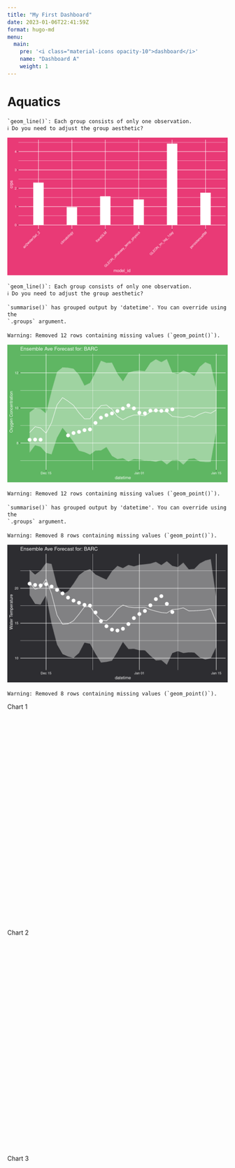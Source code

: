 ```yaml
---
title: "My First Dashboard"
date: 2023-01-06T22:41:59Z
format: hugo-md
menu:
  main:
    pre: '<i class="material-icons opacity-10">dashboard</i>'
    name: "Dashboard A"
    weight: 1
---
```


<script src="../../site_libs/htmlwidgets-1.6.1/htmlwidgets.js"></script>
<script src="../../site_libs/d3-bundle-5.16.0/d3-bundle.min.js"></script>
<script src="../../site_libs/d3-lasso-0.0.5/d3-lasso.min.js"></script>
<script src="../../site_libs/save-svg-as-png-1.4.17/save-svg-as-png.min.js"></script>
<script src="../../site_libs/flatbush-4.0.0/flatbush.min.js"></script>
<link href="../../site_libs/ggiraphjs-0.4.6/ggiraphjs.min.css" rel="stylesheet" />
<script src="../../site_libs/ggiraphjs-0.4.6/ggiraphjs.min.js"></script>
<script src="../../site_libs/girafe-binding-0.8.5/girafe.js"></script>
<link href="../../site_libs/htmltools-fill-0.5.4/fill.css" rel="stylesheet" />
<script src="../../site_libs/bslib-tag-require-0.4.2/tag-require.js"></script>


# Aquatics

    `geom_line()`: Each group consists of only one observation.
    ℹ Do you need to adjust the group aesthetic?

<img src="dashboard-A.markdown_strict_files/figure-markdown_strict/unnamed-chunk-2-1.png" width="768" />

    `geom_line()`: Each group consists of only one observation.
    ℹ Do you need to adjust the group aesthetic?

    `summarise()` has grouped output by 'datetime'. You can override using the
    `.groups` argument.

    Warning: Removed 12 rows containing missing values (`geom_point()`).

<img src="dashboard-A.markdown_strict_files/figure-markdown_strict/unnamed-chunk-3-1.png" width="768" />

    Warning: Removed 12 rows containing missing values (`geom_point()`).

    `summarise()` has grouped output by 'datetime'. You can override using the
    `.groups` argument.

    Warning: Removed 8 rows containing missing values (`geom_point()`).

<img src="dashboard-A.markdown_strict_files/figure-markdown_strict/unnamed-chunk-4-1.png" width="768" />

    Warning: Removed 8 rows containing missing values (`geom_point()`).

<div class="row">
<div class="col">
<div class="card bslib-card html-fill-item html-fill-container" data-require-bs-caller="card()" data-require-bs-version="5">
<div class="card-header">Chart 1</div>
<div class="card-body html-fill-item html-fill-container p-0" style="flex:1 1 auto; margin-top:auto;margin-bottom:auto;">
<div class="girafe html-widget html-fill-item-overflow-hidden html-fill-item" id="htmlwidget-4fe8986ba682c2696c93" style="width:960px;height:500px;"></div>
<script type="application/json" data-for="htmlwidget-4fe8986ba682c2696c93">{"x":{"html":"<?xml version=\"1.0\" encoding=\"UTF-8\"?>\n<svg xmlns='http://www.w3.org/2000/svg' xmlns:xlink='http://www.w3.org/1999/xlink' class='ggiraph-svg' role='img' id='svg_396cc7a7_389c_492a_8a8c_0b3499f1b497' viewBox='0 0 576 360'>\n <defs id='svg_396cc7a7_389c_492a_8a8c_0b3499f1b497_defs'>\n  <clipPath id='svg_396cc7a7_389c_492a_8a8c_0b3499f1b497_c1'>\n   <rect x='0' y='0' width='576' height='360'/>\n  <\/clipPath>\n  <clipPath id='svg_396cc7a7_389c_492a_8a8c_0b3499f1b497_c2'>\n   <rect x='29.06' y='5.48' width='541.47' height='229.54'/>\n  <\/clipPath>\n <\/defs>\n <g id='svg_396cc7a7_389c_492a_8a8c_0b3499f1b497_rootg' class='ggiraph-svg-rootg'>\n  <g clip-path='url(#svg_396cc7a7_389c_492a_8a8c_0b3499f1b497_c1)'>\n   <rect x='0' y='0' width='576' height='360' fill='#FFFFFF' fill-opacity='1' stroke='#FFFFFF' stroke-opacity='1' stroke-width='0.75' stroke-linejoin='round' stroke-linecap='round' class='ggiraph-svg-bg'/>\n   <rect x='0' y='0' width='576' height='360' fill='#E93A76' fill-opacity='1' stroke='none'/>\n  <\/g>\n  <g clip-path='url(#svg_396cc7a7_389c_492a_8a8c_0b3499f1b497_c2)'>\n   <rect x='29.06' y='5.48' width='541.47' height='229.54' fill='#E93A76' fill-opacity='1' stroke='none'/>\n   <polyline points='29.06,200.99 570.52,200.99' fill='none' stroke='#FFFFFF' stroke-opacity='1' stroke-width='0.53' stroke-linejoin='round' stroke-linecap='butt'/>\n   <polyline points='29.06,153.80 570.52,153.80' fill='none' stroke='#FFFFFF' stroke-opacity='1' stroke-width='0.53' stroke-linejoin='round' stroke-linecap='butt'/>\n   <polyline points='29.06,106.62 570.52,106.62' fill='none' stroke='#FFFFFF' stroke-opacity='1' stroke-width='0.53' stroke-linejoin='round' stroke-linecap='butt'/>\n   <polyline points='29.06,59.43 570.52,59.43' fill='none' stroke='#FFFFFF' stroke-opacity='1' stroke-width='0.53' stroke-linejoin='round' stroke-linecap='butt'/>\n   <polyline points='29.06,12.24 570.52,12.24' fill='none' stroke='#FFFFFF' stroke-opacity='1' stroke-width='0.53' stroke-linejoin='round' stroke-linecap='butt'/>\n   <polyline points='29.06,224.58 570.52,224.58' fill='none' stroke='#FFFFFF' stroke-opacity='1' stroke-width='1.07' stroke-linejoin='round' stroke-linecap='butt'/>\n   <polyline points='29.06,177.40 570.52,177.40' fill='none' stroke='#FFFFFF' stroke-opacity='1' stroke-width='1.07' stroke-linejoin='round' stroke-linecap='butt'/>\n   <polyline points='29.06,130.21 570.52,130.21' fill='none' stroke='#FFFFFF' stroke-opacity='1' stroke-width='1.07' stroke-linejoin='round' stroke-linecap='butt'/>\n   <polyline points='29.06,83.02 570.52,83.02' fill='none' stroke='#FFFFFF' stroke-opacity='1' stroke-width='1.07' stroke-linejoin='round' stroke-linecap='butt'/>\n   <polyline points='29.06,35.84 570.52,35.84' fill='none' stroke='#FFFFFF' stroke-opacity='1' stroke-width='1.07' stroke-linejoin='round' stroke-linecap='butt'/>\n   <polyline points='81.46,235.02 81.46,5.48' fill='none' stroke='#FFFFFF' stroke-opacity='1' stroke-width='1.07' stroke-linejoin='round' stroke-linecap='butt'/>\n   <polyline points='168.79,235.02 168.79,5.48' fill='none' stroke='#FFFFFF' stroke-opacity='1' stroke-width='1.07' stroke-linejoin='round' stroke-linecap='butt'/>\n   <polyline points='256.12,235.02 256.12,5.48' fill='none' stroke='#FFFFFF' stroke-opacity='1' stroke-width='1.07' stroke-linejoin='round' stroke-linecap='butt'/>\n   <polyline points='343.45,235.02 343.45,5.48' fill='none' stroke='#FFFFFF' stroke-opacity='1' stroke-width='1.07' stroke-linejoin='round' stroke-linecap='butt'/>\n   <polyline points='430.79,235.02 430.79,5.48' fill='none' stroke='#FFFFFF' stroke-opacity='1' stroke-width='1.07' stroke-linejoin='round' stroke-linecap='butt'/>\n   <polyline points='518.12,235.02 518.12,5.48' fill='none' stroke='#FFFFFF' stroke-opacity='1' stroke-width='1.07' stroke-linejoin='round' stroke-linecap='butt'/>\n   <rect x='68.36' y='116.15' width='26.2' height='108.44' fill='#FFFFFF' fill-opacity='1' stroke='#FFFFFF' stroke-opacity='1' stroke-width='1.07' stroke-linejoin='miter' stroke-linecap='butt'/>\n   <rect x='155.69' y='179.22' width='26.2' height='45.36' fill='#FFFFFF' fill-opacity='1' stroke='#FFFFFF' stroke-opacity='1' stroke-width='1.07' stroke-linejoin='miter' stroke-linecap='butt'/>\n   <rect x='243.02' y='151.26' width='26.2' height='73.32' fill='#FFFFFF' fill-opacity='1' stroke='#FFFFFF' stroke-opacity='1' stroke-width='1.07' stroke-linejoin='miter' stroke-linecap='butt'/>\n   <rect x='330.35' y='159.27' width='26.2' height='65.31' fill='#FFFFFF' fill-opacity='1' stroke='#FFFFFF' stroke-opacity='1' stroke-width='1.07' stroke-linejoin='miter' stroke-linecap='butt'/>\n   <rect x='417.69' y='15.91' width='26.2' height='208.67' fill='#FFFFFF' fill-opacity='1' stroke='#FFFFFF' stroke-opacity='1' stroke-width='1.07' stroke-linejoin='miter' stroke-linecap='butt'/>\n   <rect x='505.02' y='142.12' width='26.2' height='82.46' fill='#FFFFFF' fill-opacity='1' stroke='#FFFFFF' stroke-opacity='1' stroke-width='1.07' stroke-linejoin='miter' stroke-linecap='butt'/>\n  <\/g>\n  <g clip-path='url(#svg_396cc7a7_389c_492a_8a8c_0b3499f1b497_c1)'>\n   <text x='18.53' y='227.79' font-size='6.6pt' font-family='DejaVu Sans' fill='#FFFFFF' fill-opacity='1'>0<\/text>\n   <text x='18.53' y='180.6' font-size='6.6pt' font-family='DejaVu Sans' fill='#FFFFFF' fill-opacity='1'>1<\/text>\n   <text x='18.53' y='133.42' font-size='6.6pt' font-family='DejaVu Sans' fill='#FFFFFF' fill-opacity='1'>2<\/text>\n   <text x='18.53' y='86.23' font-size='6.6pt' font-family='DejaVu Sans' fill='#FFFFFF' fill-opacity='1'>3<\/text>\n   <text x='18.53' y='39.04' font-size='6.6pt' font-family='DejaVu Sans' fill='#FFFFFF' fill-opacity='1'>4<\/text>\n   <polyline points='26.32,224.58 29.06,224.58' fill='none' stroke='#333333' stroke-opacity='1' stroke-width='1.07' stroke-linejoin='round' stroke-linecap='butt'/>\n   <polyline points='26.32,177.40 29.06,177.40' fill='none' stroke='#333333' stroke-opacity='1' stroke-width='1.07' stroke-linejoin='round' stroke-linecap='butt'/>\n   <polyline points='26.32,130.21 29.06,130.21' fill='none' stroke='#333333' stroke-opacity='1' stroke-width='1.07' stroke-linejoin='round' stroke-linecap='butt'/>\n   <polyline points='26.32,83.02 29.06,83.02' fill='none' stroke='#333333' stroke-opacity='1' stroke-width='1.07' stroke-linejoin='round' stroke-linecap='butt'/>\n   <polyline points='26.32,35.84 29.06,35.84' fill='none' stroke='#333333' stroke-opacity='1' stroke-width='1.07' stroke-linejoin='round' stroke-linecap='butt'/>\n   <polyline points='81.46,237.76 81.46,235.02' fill='none' stroke='#333333' stroke-opacity='1' stroke-width='1.07' stroke-linejoin='round' stroke-linecap='butt'/>\n   <polyline points='168.79,237.76 168.79,235.02' fill='none' stroke='#333333' stroke-opacity='1' stroke-width='1.07' stroke-linejoin='round' stroke-linecap='butt'/>\n   <polyline points='256.12,237.76 256.12,235.02' fill='none' stroke='#333333' stroke-opacity='1' stroke-width='1.07' stroke-linejoin='round' stroke-linecap='butt'/>\n   <polyline points='343.45,237.76 343.45,235.02' fill='none' stroke='#333333' stroke-opacity='1' stroke-width='1.07' stroke-linejoin='round' stroke-linecap='butt'/>\n   <polyline points='430.79,237.76 430.79,235.02' fill='none' stroke='#333333' stroke-opacity='1' stroke-width='1.07' stroke-linejoin='round' stroke-linecap='butt'/>\n   <polyline points='518.12,237.76 518.12,235.02' fill='none' stroke='#333333' stroke-opacity='1' stroke-width='1.07' stroke-linejoin='round' stroke-linecap='butt'/>\n   <text transform='translate(38.94,291.53) rotate(-45.00)' font-size='6.6pt' font-family='DejaVu Sans' fill='#FFFFFF' fill-opacity='1'>air2waterSat_2<\/text>\n   <text transform='translate(137.15,280.66) rotate(-45.00)' font-size='6.6pt' font-family='DejaVu Sans' fill='#FFFFFF' fill-opacity='1'>climatology<\/text>\n   <text transform='translate(233.02,272.12) rotate(-45.00)' font-size='6.6pt' font-family='DejaVu Sans' fill='#FFFFFF' fill-opacity='1'>flareGLM<\/text>\n   <text transform='translate(252.30,340.18) rotate(-45.00)' font-size='6.6pt' font-family='DejaVu Sans' fill='#FFFFFF' fill-opacity='1'>GLEON_JRabaey_temp_physics<\/text>\n   <text transform='translate(371.54,308.27) rotate(-45.00)' font-size='6.6pt' font-family='DejaVu Sans' fill='#FFFFFF' fill-opacity='1'>GLEON_lm_lag_1day<\/text>\n   <text transform='translate(476.43,290.71) rotate(-45.00)' font-size='6.6pt' font-family='DejaVu Sans' fill='#FFFFFF' fill-opacity='1'>persistenceRW<\/text>\n   <text x='274.89' y='352.23' font-size='8.25pt' font-family='DejaVu Sans' fill='#FFFFFF' fill-opacity='1'>model_id<\/text>\n   <text transform='translate(13.50,131.89) rotate(-90.00)' font-size='8.25pt' font-family='DejaVu Sans' fill='#FFFFFF' fill-opacity='1'>crps<\/text>\n  <\/g>\n <\/g>\n<\/svg>","js":null,"uid":"svg_396cc7a7_389c_492a_8a8c_0b3499f1b497","ratio":1.6,"settings":{"tooltip":{"css":".tooltip_SVGID_ { padding:5px;background:black;color:white;border-radius:2px;text-align:left; ; position:absolute;pointer-events:none;z-index:999;}","placement":"doc","opacity":0.9,"offx":10,"offy":10,"use_cursor_pos":true,"use_fill":false,"use_stroke":false,"delay_over":200,"delay_out":500},"hover":{"css":".hover_data_SVGID_ { fill:orange;stroke:black;cursor:pointer; }\ntext.hover_data_SVGID_ { stroke:none;fill:orange; }\ncircle.hover_data_SVGID_ { fill:orange;stroke:black; }\nline.hover_data_SVGID_, polyline.hover_data_SVGID_ { fill:none;stroke:orange; }\nrect.hover_data_SVGID_, polygon.hover_data_SVGID_, path.hover_data_SVGID_ { fill:orange;stroke:none; }\nimage.hover_data_SVGID_ { stroke:orange; }","reactive":true,"nearest_distance":null},"hover_inv":{"css":""},"hover_key":{"css":".hover_key_SVGID_ { fill:orange;stroke:black;cursor:pointer; }\ntext.hover_key_SVGID_ { stroke:none;fill:orange; }\ncircle.hover_key_SVGID_ { fill:orange;stroke:black; }\nline.hover_key_SVGID_, polyline.hover_key_SVGID_ { fill:none;stroke:orange; }\nrect.hover_key_SVGID_, polygon.hover_key_SVGID_, path.hover_key_SVGID_ { fill:orange;stroke:none; }\nimage.hover_key_SVGID_ { stroke:orange; }","reactive":true},"hover_theme":{"css":".hover_theme_SVGID_ { fill:orange;stroke:black;cursor:pointer; }\ntext.hover_theme_SVGID_ { stroke:none;fill:orange; }\ncircle.hover_theme_SVGID_ { fill:orange;stroke:black; }\nline.hover_theme_SVGID_, polyline.hover_theme_SVGID_ { fill:none;stroke:orange; }\nrect.hover_theme_SVGID_, polygon.hover_theme_SVGID_, path.hover_theme_SVGID_ { fill:orange;stroke:none; }\nimage.hover_theme_SVGID_ { stroke:orange; }","reactive":true},"select":{"css":".select_data_SVGID_ { fill:red;stroke:black;cursor:pointer; }\ntext.select_data_SVGID_ { stroke:none;fill:red; }\ncircle.select_data_SVGID_ { fill:red;stroke:black; }\nline.select_data_SVGID_, polyline.select_data_SVGID_ { fill:none;stroke:red; }\nrect.select_data_SVGID_, polygon.select_data_SVGID_, path.select_data_SVGID_ { fill:red;stroke:none; }\nimage.select_data_SVGID_ { stroke:red; }","type":"multiple","only_shiny":true,"selected":[]},"select_inv":{"css":""},"select_key":{"css":".select_key_SVGID_ { fill:red;stroke:black;cursor:pointer; }\ntext.select_key_SVGID_ { stroke:none;fill:red; }\ncircle.select_key_SVGID_ { fill:red;stroke:black; }\nline.select_key_SVGID_, polyline.select_key_SVGID_ { fill:none;stroke:red; }\nrect.select_key_SVGID_, polygon.select_key_SVGID_, path.select_key_SVGID_ { fill:red;stroke:none; }\nimage.select_key_SVGID_ { stroke:red; }","type":"single","only_shiny":true,"selected":[]},"select_theme":{"css":".select_theme_SVGID_ { fill:red;stroke:black;cursor:pointer; }\ntext.select_theme_SVGID_ { stroke:none;fill:red; }\ncircle.select_theme_SVGID_ { fill:red;stroke:black; }\nline.select_theme_SVGID_, polyline.select_theme_SVGID_ { fill:none;stroke:red; }\nrect.select_theme_SVGID_, polygon.select_theme_SVGID_, path.select_theme_SVGID_ { fill:red;stroke:none; }\nimage.select_theme_SVGID_ { stroke:red; }","type":"single","only_shiny":true,"selected":[]},"zoom":{"min":1,"max":1,"duration":300},"toolbar":{"position":"topright","pngname":"diagram","tooltips":null,"hidden":[],"delay_over":200,"delay_out":500},"sizing":{"rescale":true,"width":1}}},"evals":[],"jsHooks":[]}</script>
</div>
</div>
</div>
<div class="col">
<div class="card bslib-card html-fill-item html-fill-container" data-require-bs-caller="card()" data-require-bs-version="5">
<div class="card-header">Chart 2</div>
<div class="card-body html-fill-item html-fill-container p-0" style="flex:1 1 auto; margin-top:auto;margin-bottom:auto;">
<div class="girafe html-widget html-fill-item-overflow-hidden html-fill-item" id="htmlwidget-5fd567c625210f01b9de" style="width:960px;height:500px;"></div>
<script type="application/json" data-for="htmlwidget-5fd567c625210f01b9de">{"x":{"html":"<?xml version=\"1.0\" encoding=\"UTF-8\"?>\n<svg xmlns='http://www.w3.org/2000/svg' xmlns:xlink='http://www.w3.org/1999/xlink' class='ggiraph-svg' role='img' id='svg_624801e7_aabf_433c_a4e7_2ff7cf885a4e' viewBox='0 0 576 360'>\n <defs id='svg_624801e7_aabf_433c_a4e7_2ff7cf885a4e_defs'>\n  <clipPath id='svg_624801e7_aabf_433c_a4e7_2ff7cf885a4e_c1'>\n   <rect x='0' y='0' width='576' height='360'/>\n  <\/clipPath>\n  <clipPath id='svg_624801e7_aabf_433c_a4e7_2ff7cf885a4e_c2'>\n   <rect x='34.65' y='23.32' width='535.87' height='304.97'/>\n  <\/clipPath>\n <\/defs>\n <g id='svg_624801e7_aabf_433c_a4e7_2ff7cf885a4e_rootg' class='ggiraph-svg-rootg'>\n  <g clip-path='url(#svg_624801e7_aabf_433c_a4e7_2ff7cf885a4e_c1)'>\n   <rect x='0' y='0' width='576' height='360' fill='#FFFFFF' fill-opacity='1' stroke='#FFFFFF' stroke-opacity='1' stroke-width='0.75' stroke-linejoin='round' stroke-linecap='round' class='ggiraph-svg-bg'/>\n   <rect x='0' y='0' width='576' height='360' fill='#5FB663' fill-opacity='1' stroke='none'/>\n  <\/g>\n  <g clip-path='url(#svg_624801e7_aabf_433c_a4e7_2ff7cf885a4e_c2)'>\n   <rect x='34.65' y='23.32' width='535.87' height='304.97' fill='#5FB663' fill-opacity='1' stroke='none'/>\n   <polyline points='34.65,303.69 570.52,303.69' fill='none' stroke='#FFFFFF' stroke-opacity='1' stroke-width='0.53' stroke-linejoin='round' stroke-linecap='butt'/>\n   <polyline points='34.65,211.59 570.52,211.59' fill='none' stroke='#FFFFFF' stroke-opacity='1' stroke-width='0.53' stroke-linejoin='round' stroke-linecap='butt'/>\n   <polyline points='34.65,119.49 570.52,119.49' fill='none' stroke='#FFFFFF' stroke-opacity='1' stroke-width='0.53' stroke-linejoin='round' stroke-linecap='butt'/>\n   <polyline points='34.65,27.39 570.52,27.39' fill='none' stroke='#FFFFFF' stroke-opacity='1' stroke-width='0.53' stroke-linejoin='round' stroke-linecap='butt'/>\n   <polyline points='223.78,328.29 223.78,23.32' fill='none' stroke='#FFFFFF' stroke-opacity='1' stroke-width='0.53' stroke-linejoin='round' stroke-linecap='butt'/>\n   <polyline points='445.87,328.29 445.87,23.32' fill='none' stroke='#FFFFFF' stroke-opacity='1' stroke-width='0.53' stroke-linejoin='round' stroke-linecap='butt'/>\n   <polyline points='34.65,257.64 570.52,257.64' fill='none' stroke='#FFFFFF' stroke-opacity='1' stroke-width='1.07' stroke-linejoin='round' stroke-linecap='butt'/>\n   <polyline points='34.65,165.54 570.52,165.54' fill='none' stroke='#FFFFFF' stroke-opacity='1' stroke-width='1.07' stroke-linejoin='round' stroke-linecap='butt'/>\n   <polyline points='34.65,73.44 570.52,73.44' fill='none' stroke='#FFFFFF' stroke-opacity='1' stroke-width='1.07' stroke-linejoin='round' stroke-linecap='butt'/>\n   <polyline points='101.99,328.29 101.99,23.32' fill='none' stroke='#FFFFFF' stroke-opacity='1' stroke-width='1.07' stroke-linejoin='round' stroke-linecap='butt'/>\n   <polyline points='345.57,328.29 345.57,23.32' fill='none' stroke='#FFFFFF' stroke-opacity='1' stroke-width='1.07' stroke-linejoin='round' stroke-linecap='butt'/>\n   <polyline points='546.16,328.29 546.16,23.32' fill='none' stroke='#FFFFFF' stroke-opacity='1' stroke-width='1.07' stroke-linejoin='round' stroke-linecap='butt'/>\n   <polyline points='59.01,229.96 73.34,214.89 87.66,217.90 101.99,231.71 116.32,204.26 130.65,157.16 144.98,138.40 159.30,147.64 173.63,158.65 187.96,178.30 202.29,194.21 216.62,193.98 230.94,174.99 245.27,159.33 259.60,157.71 273.93,168.99 288.26,187.62 302.59,196.43 316.91,189.12 331.24,184.17 345.57,183.91 359.90,186.32 374.23,175.75 388.55,172.36 402.88,173.82 417.21,175.60 431.54,187.76 445.87,189.22 460.19,190.84 474.52,185.94 488.85,189.76 503.18,181.83 517.51,176.48 531.83,179.43 546.16,170.85' fill='none' stroke='#FFFFFF' stroke-opacity='1' stroke-width='1.07' stroke-linejoin='round' stroke-linecap='butt'/>\n   <polygon points='59.01,177.10 73.34,166.29 87.66,168.21 101.99,179.92 116.32,121.25 130.65,70.70 144.98,59.08 159.30,59.93 173.63,62.51 187.96,78.74 202.29,106.83 216.62,99.90 230.94,72.44 245.27,41.59 259.60,47.20 273.93,46.60 288.26,75.54 302.59,95.43 316.91,72.31 331.24,68.71 345.57,67.37 359.90,68.88 374.23,47.09 388.55,37.78 402.88,45.21 417.21,37.18 431.54,72.96 445.87,76.60 460.19,67.24 474.52,72.46 488.85,81.68 503.18,57.55 517.51,45.48 531.83,51.45 546.16,115.73 546.16,225.96 531.83,307.42 517.51,307.49 503.18,306.12 488.85,297.83 474.52,299.41 460.19,314.43 445.87,301.85 431.54,302.56 417.21,314.02 402.88,302.42 388.55,306.94 374.23,304.41 359.90,303.76 345.57,300.46 331.24,299.62 316.91,305.93 302.59,297.43 288.26,299.70 273.93,291.38 259.60,268.22 245.27,277.07 230.94,277.54 216.62,288.06 202.29,281.58 187.96,277.85 173.63,254.79 159.30,235.34 144.98,217.71 130.65,243.63 116.32,287.28 101.99,283.51 87.66,267.59 73.34,263.50 59.01,282.81' fill='#FFFFFF' fill-opacity='0.4' stroke='none'/>\n   <polyline points='59.01,177.10 73.34,166.29 87.66,168.21 101.99,179.92 116.32,121.25 130.65,70.70 144.98,59.08 159.30,59.93 173.63,62.51 187.96,78.74 202.29,106.83 216.62,99.90 230.94,72.44 245.27,41.59 259.60,47.20 273.93,46.60 288.26,75.54 302.59,95.43 316.91,72.31 331.24,68.71 345.57,67.37 359.90,68.88 374.23,47.09 388.55,37.78 402.88,45.21 417.21,37.18 431.54,72.96 445.87,76.60 460.19,67.24 474.52,72.46 488.85,81.68 503.18,57.55 517.51,45.48 531.83,51.45 546.16,115.73' fill='none' stroke='none'/>\n   <polyline points='546.16,225.96 531.83,307.42 517.51,307.49 503.18,306.12 488.85,297.83 474.52,299.41 460.19,314.43 445.87,301.85 431.54,302.56 417.21,314.02 402.88,302.42 388.55,306.94 374.23,304.41 359.90,303.76 345.57,300.46 331.24,299.62 316.91,305.93 302.59,297.43 288.26,299.70 273.93,291.38 259.60,268.22 245.27,277.07 230.94,277.54 216.62,288.06 202.29,281.58 187.96,277.85 173.63,254.79 159.30,235.34 144.98,217.71 130.65,243.63 116.32,287.28 101.99,283.51 87.66,267.59 73.34,263.50 59.01,282.81' fill='none' stroke='none'/>\n   <polyline points='59.01,229.96 73.34,214.89 87.66,217.90 101.99,231.71 116.32,204.26 130.65,157.16 144.98,138.40 159.30,147.64 173.63,158.65 187.96,178.30 202.29,194.21 216.62,193.98 230.94,174.99 245.27,159.33 259.60,157.71 273.93,168.99 288.26,187.62 302.59,196.43 316.91,189.12 331.24,184.17 345.57,183.91 359.90,186.32 374.23,175.75 388.55,172.36 402.88,173.82 417.21,175.60 431.54,187.76 445.87,189.22 460.19,190.84 474.52,185.94 488.85,189.76 503.18,181.83 517.51,176.48 531.83,179.43 546.16,170.85' fill='none' stroke='#FFFFFF' stroke-opacity='1' stroke-width='1.07' stroke-linejoin='round' stroke-linecap='butt'/>\n   <circle cx='59.01' cy='249.11' r='3.47pt' fill='#FFFFFF' fill-opacity='1' stroke='#FFFFFF' stroke-opacity='1' stroke-width='0.71' stroke-linejoin='round' stroke-linecap='round'/>\n   <circle cx='73.34' cy='248.48' r='3.47pt' fill='#FFFFFF' fill-opacity='1' stroke='#FFFFFF' stroke-opacity='1' stroke-width='0.71' stroke-linejoin='round' stroke-linecap='round'/>\n   <circle cx='87.66' cy='248.82' r='3.47pt' fill='#FFFFFF' fill-opacity='1' stroke='#FFFFFF' stroke-opacity='1' stroke-width='0.71' stroke-linejoin='round' stroke-linecap='round'/>\n   <circle cx='159.3' cy='237.57' r='3.47pt' fill='#FFFFFF' fill-opacity='1' stroke='#FFFFFF' stroke-opacity='1' stroke-width='0.71' stroke-linejoin='round' stroke-linecap='round'/>\n   <circle cx='173.63' cy='231.38' r='3.47pt' fill='#FFFFFF' fill-opacity='1' stroke='#FFFFFF' stroke-opacity='1' stroke-width='0.71' stroke-linejoin='round' stroke-linecap='round'/>\n   <circle cx='187.96' cy='228.23' r='3.47pt' fill='#FFFFFF' fill-opacity='1' stroke='#FFFFFF' stroke-opacity='1' stroke-width='0.71' stroke-linejoin='round' stroke-linecap='round'/>\n   <circle cx='202.29' cy='223.71' r='3.47pt' fill='#FFFFFF' fill-opacity='1' stroke='#FFFFFF' stroke-opacity='1' stroke-width='0.71' stroke-linejoin='round' stroke-linecap='round'/>\n   <circle cx='216.62' cy='221.83' r='3.47pt' fill='#FFFFFF' fill-opacity='1' stroke='#FFFFFF' stroke-opacity='1' stroke-width='0.71' stroke-linejoin='round' stroke-linecap='round'/>\n   <circle cx='230.94' cy='204.73' r='3.47pt' fill='#FFFFFF' fill-opacity='1' stroke='#FFFFFF' stroke-opacity='1' stroke-width='0.71' stroke-linejoin='round' stroke-linecap='round'/>\n   <circle cx='245.27' cy='191.06' r='3.47pt' fill='#FFFFFF' fill-opacity='1' stroke='#FFFFFF' stroke-opacity='1' stroke-width='0.71' stroke-linejoin='round' stroke-linecap='round'/>\n   <circle cx='259.6' cy='184.56' r='3.47pt' fill='#FFFFFF' fill-opacity='1' stroke='#FFFFFF' stroke-opacity='1' stroke-width='0.71' stroke-linejoin='round' stroke-linecap='round'/>\n   <circle cx='273.93' cy='179.84' r='3.47pt' fill='#FFFFFF' fill-opacity='1' stroke='#FFFFFF' stroke-opacity='1' stroke-width='0.71' stroke-linejoin='round' stroke-linecap='round'/>\n   <circle cx='288.26' cy='173.48' r='3.47pt' fill='#FFFFFF' fill-opacity='1' stroke='#FFFFFF' stroke-opacity='1' stroke-width='0.71' stroke-linejoin='round' stroke-linecap='round'/>\n   <circle cx='302.59' cy='167.01' r='3.47pt' fill='#FFFFFF' fill-opacity='1' stroke='#FFFFFF' stroke-opacity='1' stroke-width='0.71' stroke-linejoin='round' stroke-linecap='round'/>\n   <circle cx='316.91' cy='158.87' r='3.47pt' fill='#FFFFFF' fill-opacity='1' stroke='#FFFFFF' stroke-opacity='1' stroke-width='0.71' stroke-linejoin='round' stroke-linecap='round'/>\n   <circle cx='331.24' cy='166.58' r='3.47pt' fill='#FFFFFF' fill-opacity='1' stroke='#FFFFFF' stroke-opacity='1' stroke-width='0.71' stroke-linejoin='round' stroke-linecap='round'/>\n   <circle cx='345.57' cy='178.09' r='3.47pt' fill='#FFFFFF' fill-opacity='1' stroke='#FFFFFF' stroke-opacity='1' stroke-width='0.71' stroke-linejoin='round' stroke-linecap='round'/>\n   <circle cx='359.9' cy='179.6' r='3.47pt' fill='#FFFFFF' fill-opacity='1' stroke='#FFFFFF' stroke-opacity='1' stroke-width='0.71' stroke-linejoin='round' stroke-linecap='round'/>\n   <circle cx='374.23' cy='172.59' r='3.47pt' fill='#FFFFFF' fill-opacity='1' stroke='#FFFFFF' stroke-opacity='1' stroke-width='0.71' stroke-linejoin='round' stroke-linecap='round'/>\n   <circle cx='388.55' cy='172.13' r='3.47pt' fill='#FFFFFF' fill-opacity='1' stroke='#FFFFFF' stroke-opacity='1' stroke-width='0.71' stroke-linejoin='round' stroke-linecap='round'/>\n   <circle cx='402.88' cy='173.09' r='3.47pt' fill='#FFFFFF' fill-opacity='1' stroke='#FFFFFF' stroke-opacity='1' stroke-width='0.71' stroke-linejoin='round' stroke-linecap='round'/>\n   <circle cx='417.21' cy='172.03' r='3.47pt' fill='#FFFFFF' fill-opacity='1' stroke='#FFFFFF' stroke-opacity='1' stroke-width='0.71' stroke-linejoin='round' stroke-linecap='round'/>\n   <circle cx='431.54' cy='169.16' r='3.47pt' fill='#FFFFFF' fill-opacity='1' stroke='#FFFFFF' stroke-opacity='1' stroke-width='0.71' stroke-linejoin='round' stroke-linecap='round'/>\n  <\/g>\n  <g clip-path='url(#svg_624801e7_aabf_433c_a4e7_2ff7cf885a4e_c1)'>\n   <text x='24.12' y='260.85' font-size='6.6pt' font-family='DejaVu Sans' fill='#FFFFFF' fill-opacity='1'>8<\/text>\n   <text x='18.53' y='168.75' font-size='6.6pt' font-family='DejaVu Sans' fill='#FFFFFF' fill-opacity='1'>10<\/text>\n   <text x='18.53' y='76.65' font-size='6.6pt' font-family='DejaVu Sans' fill='#FFFFFF' fill-opacity='1'>12<\/text>\n   <polyline points='31.91,257.64 34.65,257.64' fill='none' stroke='#333333' stroke-opacity='1' stroke-width='1.07' stroke-linejoin='round' stroke-linecap='butt'/>\n   <polyline points='31.91,165.54 34.65,165.54' fill='none' stroke='#333333' stroke-opacity='1' stroke-width='1.07' stroke-linejoin='round' stroke-linecap='butt'/>\n   <polyline points='31.91,73.44 34.65,73.44' fill='none' stroke='#333333' stroke-opacity='1' stroke-width='1.07' stroke-linejoin='round' stroke-linecap='butt'/>\n   <polyline points='101.99,331.03 101.99,328.29' fill='none' stroke='#333333' stroke-opacity='1' stroke-width='1.07' stroke-linejoin='round' stroke-linecap='butt'/>\n   <polyline points='345.57,331.03 345.57,328.29' fill='none' stroke='#333333' stroke-opacity='1' stroke-width='1.07' stroke-linejoin='round' stroke-linecap='butt'/>\n   <polyline points='546.16,331.03 546.16,328.29' fill='none' stroke='#333333' stroke-opacity='1' stroke-width='1.07' stroke-linejoin='round' stroke-linecap='butt'/>\n   <text x='86.49' y='339.64' font-size='6.6pt' font-family='DejaVu Sans' fill='#FFFFFF' fill-opacity='1'>Dec 15<\/text>\n   <text x='331.8' y='339.64' font-size='6.6pt' font-family='DejaVu Sans' fill='#FFFFFF' fill-opacity='1'>Jan 01<\/text>\n   <text x='532.39' y='339.64' font-size='6.6pt' font-family='DejaVu Sans' fill='#FFFFFF' fill-opacity='1'>Jan 15<\/text>\n   <text x='277.76' y='352.23' font-size='8.25pt' font-family='DejaVu Sans' fill='#FFFFFF' fill-opacity='1'>datetime<\/text>\n   <text transform='translate(13.50,237.67) rotate(-90.00)' font-size='8.25pt' font-family='DejaVu Sans' fill='#FFFFFF' fill-opacity='1'>Oxygen Concentration<\/text>\n   <text x='34.65' y='15.1' font-size='9.9pt' font-family='DejaVu Sans' fill='#FFFFFF' fill-opacity='1'>Ensemble Ave Forecast for: BARC<\/text>\n  <\/g>\n <\/g>\n<\/svg>","js":null,"uid":"svg_624801e7_aabf_433c_a4e7_2ff7cf885a4e","ratio":1.6,"settings":{"tooltip":{"css":".tooltip_SVGID_ { padding:5px;background:black;color:white;border-radius:2px;text-align:left; ; position:absolute;pointer-events:none;z-index:999;}","placement":"doc","opacity":0.9,"offx":10,"offy":10,"use_cursor_pos":true,"use_fill":false,"use_stroke":false,"delay_over":200,"delay_out":500},"hover":{"css":".hover_data_SVGID_ { fill:orange;stroke:black;cursor:pointer; }\ntext.hover_data_SVGID_ { stroke:none;fill:orange; }\ncircle.hover_data_SVGID_ { fill:orange;stroke:black; }\nline.hover_data_SVGID_, polyline.hover_data_SVGID_ { fill:none;stroke:orange; }\nrect.hover_data_SVGID_, polygon.hover_data_SVGID_, path.hover_data_SVGID_ { fill:orange;stroke:none; }\nimage.hover_data_SVGID_ { stroke:orange; }","reactive":true,"nearest_distance":null},"hover_inv":{"css":""},"hover_key":{"css":".hover_key_SVGID_ { fill:orange;stroke:black;cursor:pointer; }\ntext.hover_key_SVGID_ { stroke:none;fill:orange; }\ncircle.hover_key_SVGID_ { fill:orange;stroke:black; }\nline.hover_key_SVGID_, polyline.hover_key_SVGID_ { fill:none;stroke:orange; }\nrect.hover_key_SVGID_, polygon.hover_key_SVGID_, path.hover_key_SVGID_ { fill:orange;stroke:none; }\nimage.hover_key_SVGID_ { stroke:orange; }","reactive":true},"hover_theme":{"css":".hover_theme_SVGID_ { fill:orange;stroke:black;cursor:pointer; }\ntext.hover_theme_SVGID_ { stroke:none;fill:orange; }\ncircle.hover_theme_SVGID_ { fill:orange;stroke:black; }\nline.hover_theme_SVGID_, polyline.hover_theme_SVGID_ { fill:none;stroke:orange; }\nrect.hover_theme_SVGID_, polygon.hover_theme_SVGID_, path.hover_theme_SVGID_ { fill:orange;stroke:none; }\nimage.hover_theme_SVGID_ { stroke:orange; }","reactive":true},"select":{"css":".select_data_SVGID_ { fill:red;stroke:black;cursor:pointer; }\ntext.select_data_SVGID_ { stroke:none;fill:red; }\ncircle.select_data_SVGID_ { fill:red;stroke:black; }\nline.select_data_SVGID_, polyline.select_data_SVGID_ { fill:none;stroke:red; }\nrect.select_data_SVGID_, polygon.select_data_SVGID_, path.select_data_SVGID_ { fill:red;stroke:none; }\nimage.select_data_SVGID_ { stroke:red; }","type":"multiple","only_shiny":true,"selected":[]},"select_inv":{"css":""},"select_key":{"css":".select_key_SVGID_ { fill:red;stroke:black;cursor:pointer; }\ntext.select_key_SVGID_ { stroke:none;fill:red; }\ncircle.select_key_SVGID_ { fill:red;stroke:black; }\nline.select_key_SVGID_, polyline.select_key_SVGID_ { fill:none;stroke:red; }\nrect.select_key_SVGID_, polygon.select_key_SVGID_, path.select_key_SVGID_ { fill:red;stroke:none; }\nimage.select_key_SVGID_ { stroke:red; }","type":"single","only_shiny":true,"selected":[]},"select_theme":{"css":".select_theme_SVGID_ { fill:red;stroke:black;cursor:pointer; }\ntext.select_theme_SVGID_ { stroke:none;fill:red; }\ncircle.select_theme_SVGID_ { fill:red;stroke:black; }\nline.select_theme_SVGID_, polyline.select_theme_SVGID_ { fill:none;stroke:red; }\nrect.select_theme_SVGID_, polygon.select_theme_SVGID_, path.select_theme_SVGID_ { fill:red;stroke:none; }\nimage.select_theme_SVGID_ { stroke:red; }","type":"single","only_shiny":true,"selected":[]},"zoom":{"min":1,"max":1,"duration":300},"toolbar":{"position":"topright","pngname":"diagram","tooltips":null,"hidden":[],"delay_over":200,"delay_out":500},"sizing":{"rescale":true,"width":1}}},"evals":[],"jsHooks":[]}</script>
</div>
</div>
</div>
<div class="col">
<div class="card bslib-card html-fill-item html-fill-container" data-require-bs-caller="card()" data-require-bs-version="5">
<div class="card-header">Chart 3</div>
<div class="card-body html-fill-item html-fill-container p-0" style="flex:1 1 auto; margin-top:auto;margin-bottom:auto;">
<div class="girafe html-widget html-fill-item-overflow-hidden html-fill-item" id="htmlwidget-dba5f01421c8d3e42054" style="width:960px;height:500px;"></div>
<script type="application/json" data-for="htmlwidget-dba5f01421c8d3e42054">{"x":{"html":"<?xml version=\"1.0\" encoding=\"UTF-8\"?>\n<svg xmlns='http://www.w3.org/2000/svg' xmlns:xlink='http://www.w3.org/1999/xlink' class='ggiraph-svg' role='img' id='svg_3b384e86_4381_42a1_b419_fc089dfd9288' viewBox='0 0 576 360'>\n <defs id='svg_3b384e86_4381_42a1_b419_fc089dfd9288_defs'>\n  <clipPath id='svg_3b384e86_4381_42a1_b419_fc089dfd9288_c1'>\n   <rect x='0' y='0' width='576' height='360'/>\n  <\/clipPath>\n  <clipPath id='svg_3b384e86_4381_42a1_b419_fc089dfd9288_c2'>\n   <rect x='34.65' y='23.32' width='535.87' height='304.97'/>\n  <\/clipPath>\n <\/defs>\n <g id='svg_3b384e86_4381_42a1_b419_fc089dfd9288_rootg' class='ggiraph-svg-rootg'>\n  <g clip-path='url(#svg_3b384e86_4381_42a1_b419_fc089dfd9288_c1)'>\n   <rect x='0' y='0' width='576' height='360' fill='#FFFFFF' fill-opacity='1' stroke='#FFFFFF' stroke-opacity='1' stroke-width='0.75' stroke-linejoin='round' stroke-linecap='round' class='ggiraph-svg-bg'/>\n   <rect x='0' y='0' width='576' height='360' fill='#2D2D31' fill-opacity='1' stroke='none'/>\n  <\/g>\n  <g clip-path='url(#svg_3b384e86_4381_42a1_b419_fc089dfd9288_c2)'>\n   <rect x='34.65' y='23.32' width='535.87' height='304.97' fill='#2D2D31' fill-opacity='1' stroke='none'/>\n   <polyline points='34.65,251.11 570.52,251.11' fill='none' stroke='#FFFFFF' stroke-opacity='1' stroke-width='0.53' stroke-linejoin='round' stroke-linecap='butt'/>\n   <polyline points='34.65,159.44 570.52,159.44' fill='none' stroke='#FFFFFF' stroke-opacity='1' stroke-width='0.53' stroke-linejoin='round' stroke-linecap='butt'/>\n   <polyline points='34.65,67.76 570.52,67.76' fill='none' stroke='#FFFFFF' stroke-opacity='1' stroke-width='0.53' stroke-linejoin='round' stroke-linecap='butt'/>\n   <polyline points='223.78,328.29 223.78,23.32' fill='none' stroke='#FFFFFF' stroke-opacity='1' stroke-width='0.53' stroke-linejoin='round' stroke-linecap='butt'/>\n   <polyline points='445.87,328.29 445.87,23.32' fill='none' stroke='#FFFFFF' stroke-opacity='1' stroke-width='0.53' stroke-linejoin='round' stroke-linecap='butt'/>\n   <polyline points='34.65,296.95 570.52,296.95' fill='none' stroke='#FFFFFF' stroke-opacity='1' stroke-width='1.07' stroke-linejoin='round' stroke-linecap='butt'/>\n   <polyline points='34.65,205.27 570.52,205.27' fill='none' stroke='#FFFFFF' stroke-opacity='1' stroke-width='1.07' stroke-linejoin='round' stroke-linecap='butt'/>\n   <polyline points='34.65,113.60 570.52,113.60' fill='none' stroke='#FFFFFF' stroke-opacity='1' stroke-width='1.07' stroke-linejoin='round' stroke-linecap='butt'/>\n   <polyline points='101.99,328.29 101.99,23.32' fill='none' stroke='#FFFFFF' stroke-opacity='1' stroke-width='1.07' stroke-linejoin='round' stroke-linecap='butt'/>\n   <polyline points='345.57,328.29 345.57,23.32' fill='none' stroke='#FFFFFF' stroke-opacity='1' stroke-width='1.07' stroke-linejoin='round' stroke-linecap='butt'/>\n   <polyline points='546.16,328.29 546.16,23.32' fill='none' stroke='#FFFFFF' stroke-opacity='1' stroke-width='1.07' stroke-linejoin='round' stroke-linecap='butt'/>\n   <polyline points='59.01,98.49 73.34,116.20 87.66,111.79 101.99,89.42 116.32,128.14 130.65,184.18 144.98,208.14 159.30,207.03 173.63,198.89 187.96,181.49 202.29,162.45 216.62,161.32 230.94,181.62 245.27,196.50 259.60,198.99 273.93,186.39 288.26,167.81 302.59,157.73 316.91,162.75 331.24,164.41 345.57,164.28 359.90,163.64 374.23,169.81 388.55,173.77 402.88,177.44 417.21,178.57 431.54,169.37 445.87,168.35 460.19,164.99 474.52,172.95 488.85,172.70 503.18,171.86 517.51,170.80 531.83,167.35 546.16,203.12' fill='none' stroke='#FFFFFF' stroke-opacity='1' stroke-width='1.07' stroke-linejoin='round' stroke-linecap='butt'/>\n   <polygon points='59.01,65.14 73.34,77.83 87.66,67.12 101.99,46.96 116.32,49.87 130.65,106.91 144.98,129.95 159.30,121.36 173.63,101.49 187.96,79.35 202.29,68.55 216.62,63.35 230.94,77.44 245.27,84.42 259.60,91.00 273.93,68.98 288.26,54.80 302.59,60.83 316.91,52.38 331.24,56.19 345.57,52.06 359.90,50.67 374.23,48.84 388.55,44.36 402.88,52.71 417.21,42.70 431.54,54.86 445.87,58.04 460.19,46.29 474.52,64.02 488.85,62.98 503.18,48.46 517.51,40.84 531.83,37.18 546.16,138.52 546.16,267.73 531.83,297.51 517.51,300.76 503.18,295.26 488.85,282.42 474.52,281.88 460.19,283.69 445.87,278.66 431.54,283.89 417.21,314.43 402.88,302.17 388.55,303.18 374.23,290.78 359.90,276.62 345.57,276.49 331.24,272.64 316.91,273.13 302.59,254.64 288.26,280.82 273.93,303.79 259.60,306.98 245.27,308.57 230.94,285.80 216.62,259.30 202.29,256.36 187.96,283.63 173.63,296.28 159.30,292.70 144.98,286.32 130.65,261.44 116.32,206.41 101.99,131.87 87.66,156.46 73.34,154.57 59.01,131.85' fill='#FFFFFF' fill-opacity='0.4' stroke='none'/>\n   <polyline points='59.01,65.14 73.34,77.83 87.66,67.12 101.99,46.96 116.32,49.87 130.65,106.91 144.98,129.95 159.30,121.36 173.63,101.49 187.96,79.35 202.29,68.55 216.62,63.35 230.94,77.44 245.27,84.42 259.60,91.00 273.93,68.98 288.26,54.80 302.59,60.83 316.91,52.38 331.24,56.19 345.57,52.06 359.90,50.67 374.23,48.84 388.55,44.36 402.88,52.71 417.21,42.70 431.54,54.86 445.87,58.04 460.19,46.29 474.52,64.02 488.85,62.98 503.18,48.46 517.51,40.84 531.83,37.18 546.16,138.52' fill='none' stroke='none'/>\n   <polyline points='546.16,267.73 531.83,297.51 517.51,300.76 503.18,295.26 488.85,282.42 474.52,281.88 460.19,283.69 445.87,278.66 431.54,283.89 417.21,314.43 402.88,302.17 388.55,303.18 374.23,290.78 359.90,276.62 345.57,276.49 331.24,272.64 316.91,273.13 302.59,254.64 288.26,280.82 273.93,303.79 259.60,306.98 245.27,308.57 230.94,285.80 216.62,259.30 202.29,256.36 187.96,283.63 173.63,296.28 159.30,292.70 144.98,286.32 130.65,261.44 116.32,206.41 101.99,131.87 87.66,156.46 73.34,154.57 59.01,131.85' fill='none' stroke='none'/>\n   <polyline points='59.01,98.49 73.34,116.20 87.66,111.79 101.99,89.42 116.32,128.14 130.65,184.18 144.98,208.14 159.30,207.03 173.63,198.89 187.96,181.49 202.29,162.45 216.62,161.32 230.94,181.62 245.27,196.50 259.60,198.99 273.93,186.39 288.26,167.81 302.59,157.73 316.91,162.75 331.24,164.41 345.57,164.28 359.90,163.64 374.23,169.81 388.55,173.77 402.88,177.44 417.21,178.57 431.54,169.37 445.87,168.35 460.19,164.99 474.52,172.95 488.85,172.70 503.18,171.86 517.51,170.80 531.83,167.35 546.16,203.12' fill='none' stroke='#FFFFFF' stroke-opacity='1' stroke-width='1.07' stroke-linejoin='round' stroke-linecap='butt'/>\n   <circle cx='59.01' cy='101.59' r='3.47pt' fill='#FFFFFF' fill-opacity='1' stroke='#FFFFFF' stroke-opacity='1' stroke-width='0.71' stroke-linejoin='round' stroke-linecap='round'/>\n   <circle cx='73.34' cy='105' r='3.47pt' fill='#FFFFFF' fill-opacity='1' stroke='#FFFFFF' stroke-opacity='1' stroke-width='0.71' stroke-linejoin='round' stroke-linecap='round'/>\n   <circle cx='87.66' cy='106.22' r='3.47pt' fill='#FFFFFF' fill-opacity='1' stroke='#FFFFFF' stroke-opacity='1' stroke-width='0.71' stroke-linejoin='round' stroke-linecap='round'/>\n   <circle cx='101.99' cy='102.93' r='3.47pt' fill='#FFFFFF' fill-opacity='1' stroke='#FFFFFF' stroke-opacity='1' stroke-width='0.71' stroke-linejoin='round' stroke-linecap='round'/>\n   <circle cx='116.32' cy='109.12' r='3.47pt' fill='#FFFFFF' fill-opacity='1' stroke='#FFFFFF' stroke-opacity='1' stroke-width='0.71' stroke-linejoin='round' stroke-linecap='round'/>\n   <circle cx='130.65' cy='117.98' r='3.47pt' fill='#FFFFFF' fill-opacity='1' stroke='#FFFFFF' stroke-opacity='1' stroke-width='0.71' stroke-linejoin='round' stroke-linecap='round'/>\n   <circle cx='144.98' cy='127.13' r='3.47pt' fill='#FFFFFF' fill-opacity='1' stroke='#FFFFFF' stroke-opacity='1' stroke-width='0.71' stroke-linejoin='round' stroke-linecap='round'/>\n   <circle cx='159.3' cy='138.16' r='3.47pt' fill='#FFFFFF' fill-opacity='1' stroke='#FFFFFF' stroke-opacity='1' stroke-width='0.71' stroke-linejoin='round' stroke-linecap='round'/>\n   <circle cx='173.63' cy='145.99' r='3.47pt' fill='#FFFFFF' fill-opacity='1' stroke='#FFFFFF' stroke-opacity='1' stroke-width='0.71' stroke-linejoin='round' stroke-linecap='round'/>\n   <circle cx='187.96' cy='151.69' r='3.47pt' fill='#FFFFFF' fill-opacity='1' stroke='#FFFFFF' stroke-opacity='1' stroke-width='0.71' stroke-linejoin='round' stroke-linecap='round'/>\n   <circle cx='202.29' cy='157.17' r='3.47pt' fill='#FFFFFF' fill-opacity='1' stroke='#FFFFFF' stroke-opacity='1' stroke-width='0.71' stroke-linejoin='round' stroke-linecap='round'/>\n   <circle cx='216.62' cy='159.14' r='3.47pt' fill='#FFFFFF' fill-opacity='1' stroke='#FFFFFF' stroke-opacity='1' stroke-width='0.71' stroke-linejoin='round' stroke-linecap='round'/>\n   <circle cx='230.94' cy='177.09' r='3.47pt' fill='#FFFFFF' fill-opacity='1' stroke='#FFFFFF' stroke-opacity='1' stroke-width='0.71' stroke-linejoin='round' stroke-linecap='round'/>\n   <circle cx='245.27' cy='199.72' r='3.47pt' fill='#FFFFFF' fill-opacity='1' stroke='#FFFFFF' stroke-opacity='1' stroke-width='0.71' stroke-linejoin='round' stroke-linecap='round'/>\n   <circle cx='259.6' cy='213.27' r='3.47pt' fill='#FFFFFF' fill-opacity='1' stroke='#FFFFFF' stroke-opacity='1' stroke-width='0.71' stroke-linejoin='round' stroke-linecap='round'/>\n   <circle cx='273.93' cy='222.17' r='3.47pt' fill='#FFFFFF' fill-opacity='1' stroke='#FFFFFF' stroke-opacity='1' stroke-width='0.71' stroke-linejoin='round' stroke-linecap='round'/>\n   <circle cx='288.26' cy='224.46' r='3.47pt' fill='#FFFFFF' fill-opacity='1' stroke='#FFFFFF' stroke-opacity='1' stroke-width='0.71' stroke-linejoin='round' stroke-linecap='round'/>\n   <circle cx='302.59' cy='219.85' r='3.47pt' fill='#FFFFFF' fill-opacity='1' stroke='#FFFFFF' stroke-opacity='1' stroke-width='0.71' stroke-linejoin='round' stroke-linecap='round'/>\n   <circle cx='316.91' cy='207.59' r='3.47pt' fill='#FFFFFF' fill-opacity='1' stroke='#FFFFFF' stroke-opacity='1' stroke-width='0.71' stroke-linejoin='round' stroke-linecap='round'/>\n   <circle cx='331.24' cy='192' r='3.47pt' fill='#FFFFFF' fill-opacity='1' stroke='#FFFFFF' stroke-opacity='1' stroke-width='0.71' stroke-linejoin='round' stroke-linecap='round'/>\n   <circle cx='345.57' cy='181.22' r='3.47pt' fill='#FFFFFF' fill-opacity='1' stroke='#FFFFFF' stroke-opacity='1' stroke-width='0.71' stroke-linejoin='round' stroke-linecap='round'/>\n   <circle cx='359.9' cy='173.18' r='3.47pt' fill='#FFFFFF' fill-opacity='1' stroke='#FFFFFF' stroke-opacity='1' stroke-width='0.71' stroke-linejoin='round' stroke-linecap='round'/>\n   <circle cx='374.23' cy='158.33' r='3.47pt' fill='#FFFFFF' fill-opacity='1' stroke='#FFFFFF' stroke-opacity='1' stroke-width='0.71' stroke-linejoin='round' stroke-linecap='round'/>\n   <circle cx='388.55' cy='142.1' r='3.47pt' fill='#FFFFFF' fill-opacity='1' stroke='#FFFFFF' stroke-opacity='1' stroke-width='0.71' stroke-linejoin='round' stroke-linecap='round'/>\n   <circle cx='402.88' cy='134.37' r='3.47pt' fill='#FFFFFF' fill-opacity='1' stroke='#FFFFFF' stroke-opacity='1' stroke-width='0.71' stroke-linejoin='round' stroke-linecap='round'/>\n   <circle cx='417.21' cy='154.44' r='3.47pt' fill='#FFFFFF' fill-opacity='1' stroke='#FFFFFF' stroke-opacity='1' stroke-width='0.71' stroke-linejoin='round' stroke-linecap='round'/>\n   <circle cx='431.54' cy='175.99' r='3.47pt' fill='#FFFFFF' fill-opacity='1' stroke='#FFFFFF' stroke-opacity='1' stroke-width='0.71' stroke-linejoin='round' stroke-linecap='round'/>\n  <\/g>\n  <g clip-path='url(#svg_3b384e86_4381_42a1_b419_fc089dfd9288_c1)'>\n   <text x='18.53' y='300.16' font-size='6.6pt' font-family='DejaVu Sans' fill='#FFFFFF' fill-opacity='1'>10<\/text>\n   <text x='18.53' y='208.48' font-size='6.6pt' font-family='DejaVu Sans' fill='#FFFFFF' fill-opacity='1'>15<\/text>\n   <text x='18.53' y='116.81' font-size='6.6pt' font-family='DejaVu Sans' fill='#FFFFFF' fill-opacity='1'>20<\/text>\n   <polyline points='31.91,296.95 34.65,296.95' fill='none' stroke='#333333' stroke-opacity='1' stroke-width='1.07' stroke-linejoin='round' stroke-linecap='butt'/>\n   <polyline points='31.91,205.27 34.65,205.27' fill='none' stroke='#333333' stroke-opacity='1' stroke-width='1.07' stroke-linejoin='round' stroke-linecap='butt'/>\n   <polyline points='31.91,113.60 34.65,113.60' fill='none' stroke='#333333' stroke-opacity='1' stroke-width='1.07' stroke-linejoin='round' stroke-linecap='butt'/>\n   <polyline points='101.99,331.03 101.99,328.29' fill='none' stroke='#333333' stroke-opacity='1' stroke-width='1.07' stroke-linejoin='round' stroke-linecap='butt'/>\n   <polyline points='345.57,331.03 345.57,328.29' fill='none' stroke='#333333' stroke-opacity='1' stroke-width='1.07' stroke-linejoin='round' stroke-linecap='butt'/>\n   <polyline points='546.16,331.03 546.16,328.29' fill='none' stroke='#333333' stroke-opacity='1' stroke-width='1.07' stroke-linejoin='round' stroke-linecap='butt'/>\n   <text x='86.49' y='339.64' font-size='6.6pt' font-family='DejaVu Sans' fill='#FFFFFF' fill-opacity='1'>Dec 15<\/text>\n   <text x='331.8' y='339.64' font-size='6.6pt' font-family='DejaVu Sans' fill='#FFFFFF' fill-opacity='1'>Jan 01<\/text>\n   <text x='532.39' y='339.64' font-size='6.6pt' font-family='DejaVu Sans' fill='#FFFFFF' fill-opacity='1'>Jan 15<\/text>\n   <text x='277.76' y='352.23' font-size='8.25pt' font-family='DejaVu Sans' fill='#FFFFFF' fill-opacity='1'>datetime<\/text>\n   <text transform='translate(13.50,228.65) rotate(-90.00)' font-size='8.25pt' font-family='DejaVu Sans' fill='#FFFFFF' fill-opacity='1'>Water Temperature<\/text>\n   <text x='34.65' y='15.1' font-size='9.9pt' font-family='DejaVu Sans' fill='#FFFFFF' fill-opacity='1'>Ensemble Ave Forecast for: BARC<\/text>\n  <\/g>\n <\/g>\n<\/svg>","js":null,"uid":"svg_3b384e86_4381_42a1_b419_fc089dfd9288","ratio":1.6,"settings":{"tooltip":{"css":".tooltip_SVGID_ { padding:5px;background:black;color:white;border-radius:2px;text-align:left; ; position:absolute;pointer-events:none;z-index:999;}","placement":"doc","opacity":0.9,"offx":10,"offy":10,"use_cursor_pos":true,"use_fill":false,"use_stroke":false,"delay_over":200,"delay_out":500},"hover":{"css":".hover_data_SVGID_ { fill:orange;stroke:black;cursor:pointer; }\ntext.hover_data_SVGID_ { stroke:none;fill:orange; }\ncircle.hover_data_SVGID_ { fill:orange;stroke:black; }\nline.hover_data_SVGID_, polyline.hover_data_SVGID_ { fill:none;stroke:orange; }\nrect.hover_data_SVGID_, polygon.hover_data_SVGID_, path.hover_data_SVGID_ { fill:orange;stroke:none; }\nimage.hover_data_SVGID_ { stroke:orange; }","reactive":true,"nearest_distance":null},"hover_inv":{"css":""},"hover_key":{"css":".hover_key_SVGID_ { fill:orange;stroke:black;cursor:pointer; }\ntext.hover_key_SVGID_ { stroke:none;fill:orange; }\ncircle.hover_key_SVGID_ { fill:orange;stroke:black; }\nline.hover_key_SVGID_, polyline.hover_key_SVGID_ { fill:none;stroke:orange; }\nrect.hover_key_SVGID_, polygon.hover_key_SVGID_, path.hover_key_SVGID_ { fill:orange;stroke:none; }\nimage.hover_key_SVGID_ { stroke:orange; }","reactive":true},"hover_theme":{"css":".hover_theme_SVGID_ { fill:orange;stroke:black;cursor:pointer; }\ntext.hover_theme_SVGID_ { stroke:none;fill:orange; }\ncircle.hover_theme_SVGID_ { fill:orange;stroke:black; }\nline.hover_theme_SVGID_, polyline.hover_theme_SVGID_ { fill:none;stroke:orange; }\nrect.hover_theme_SVGID_, polygon.hover_theme_SVGID_, path.hover_theme_SVGID_ { fill:orange;stroke:none; }\nimage.hover_theme_SVGID_ { stroke:orange; }","reactive":true},"select":{"css":".select_data_SVGID_ { fill:red;stroke:black;cursor:pointer; }\ntext.select_data_SVGID_ { stroke:none;fill:red; }\ncircle.select_data_SVGID_ { fill:red;stroke:black; }\nline.select_data_SVGID_, polyline.select_data_SVGID_ { fill:none;stroke:red; }\nrect.select_data_SVGID_, polygon.select_data_SVGID_, path.select_data_SVGID_ { fill:red;stroke:none; }\nimage.select_data_SVGID_ { stroke:red; }","type":"multiple","only_shiny":true,"selected":[]},"select_inv":{"css":""},"select_key":{"css":".select_key_SVGID_ { fill:red;stroke:black;cursor:pointer; }\ntext.select_key_SVGID_ { stroke:none;fill:red; }\ncircle.select_key_SVGID_ { fill:red;stroke:black; }\nline.select_key_SVGID_, polyline.select_key_SVGID_ { fill:none;stroke:red; }\nrect.select_key_SVGID_, polygon.select_key_SVGID_, path.select_key_SVGID_ { fill:red;stroke:none; }\nimage.select_key_SVGID_ { stroke:red; }","type":"single","only_shiny":true,"selected":[]},"select_theme":{"css":".select_theme_SVGID_ { fill:red;stroke:black;cursor:pointer; }\ntext.select_theme_SVGID_ { stroke:none;fill:red; }\ncircle.select_theme_SVGID_ { fill:red;stroke:black; }\nline.select_theme_SVGID_, polyline.select_theme_SVGID_ { fill:none;stroke:red; }\nrect.select_theme_SVGID_, polygon.select_theme_SVGID_, path.select_theme_SVGID_ { fill:red;stroke:none; }\nimage.select_theme_SVGID_ { stroke:red; }","type":"single","only_shiny":true,"selected":[]},"zoom":{"min":1,"max":1,"duration":300},"toolbar":{"position":"topright","pngname":"diagram","tooltips":null,"hidden":[],"delay_over":200,"delay_out":500},"sizing":{"rescale":true,"width":1}}},"evals":[],"jsHooks":[]}</script>
</div>
</div>
</div>
</div>
